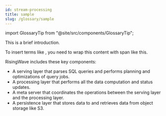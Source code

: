 ```yaml
---
id: stream-processing
title: sample
slug: /glossary/sample
---
```


import GlossaryTip from "@site/src/components/GlossaryTip";

<!--glossary-->
This is a brief introduction.
<!--end glossary-->
 
<span>To insert terms like <GlossaryTip title="sample" />, you need to wrap this content with span like this.</span>


RisingWave includes these key components:

* A serving layer that parses SQL queries and performs planning and optimizations of query jobs.
* A processing layer that performs all the data computation and status updates.
* A meta server that coordinates the operations between the serving layer and the processing layer.
* A persistence layer that stores data to and retrieves data from object storage like S3.

